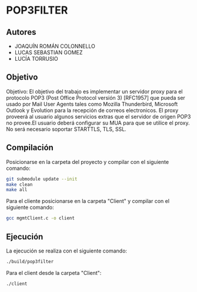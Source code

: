 # POP3FILTER

## Autores

- JOAQUÍN ROMÁN COLONNELLO
- LUCAS SEBASTIAN GOMEZ
- LUCÍA TORRUSIO

## Objetivo

Objetivo: El objetivo del trabajo es implementar un servidor proxy para el protocolo POP3 (Post Office Protocol versión 3) [RFC1957] que pueda ser usado por Mail User Agents tales como Mozilla Thunderbird, Microsoft Outlook y Evolution para la recepción de correos electronicos.  El proxy proveerá al usuario algunos servicios extras que el servidor de origen POP3 no provee.El usuario deberá configurar su MUA para que se utilice el proxy.  No será necesario soportar STARTTLS, TLS, SSL.


## Compilación

Posicionarse en la carpeta del proyecto y compilar con el siguiente comando:

```bash
git submodule update --init
make clean
make all
````

Para el cliente posicionarse en la carpeta "Client" y compilar con el siguiente comando:

```bash
gcc mgmtClient.c -o client
````

## Ejecución

La ejecución se realiza con el siguiente comando:

```bash
./build/pop3filter 
```
Para el client desde la carpeta "Client":
```bash
./client
```
